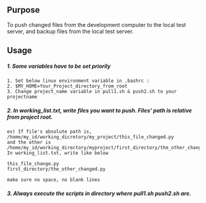 ## Purpose
To push changed files from the development computer to the local test server, and backup files from the local test server.

## Usage
##### 1. Some variables have to be set priorily
	1. Set below linux environment variable in .bashrc :
    2. $MY_HOME=Your_Project_directory_from_root
    3. Change project_name variable in pull1.sh & push2.sh to your projectname



##### 2. In working_list.txt, write files you want to push. Files' path is relative from project root.
	ex) If file's absolute path is, /home/my_id/working_dicretory/my_project/this_file_changed.py
    and the other is
    /home/my_id/working_directory/myproject/first_directory/the_other_changed.py
    In working_list.txt, write like below
    
    this_file_change.py
    first_directory/the_other_changed.py
    
    make sure no space, no blank lines
    
##### 3. Always execute the scripts in directory where pull1.sh push2.sh are.
